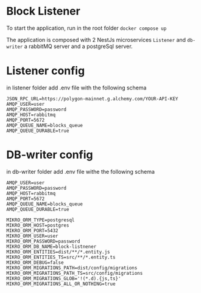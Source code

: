 # Block Listener

To start the application, run in the root folder
`docker compose up`

The application is composed with 2 NestJs microservices `Listener` and `db-writer` a rabbitMQ server and a postgreSql server.

# Listener config

in listener folder add .env file with the following schema

```
JSON_RPC_URL=https://polygon-mainnet.g.alchemy.com/YOUR-API-KEY
AMQP_USER=user
AMQP_PASSWORD=password
AMQP_HOST=rabbitmq
AMQP_PORT=5672
AMQP_QUEUE_NAME=blocks_queue
AMQP_QUEUE_DURABLE=true
```

# DB-writer config

in db-writer folder add .env file withe the following schema

```
AMQP_USER=user
AMQP_PASSWORD=password
AMQP_HOST=rabbitmq
AMQP_PORT=5672
AMQP_QUEUE_NAME=blocks_queue
AMQP_QUEUE_DURABLE=true

MIKRO_ORM_TYPE=postgresql
MIKRO_ORM_HOST=postgres
MIKRO_ORM_PORT=5432
MIKRO_ORM_USER=user
MIKRO_ORM_PASSWORD=password
MIKRO_ORM_DB_NAME=block-listnener
MIKRO_ORM_ENTITIES=dist/**/*.entity.js
MIKRO_ORM_ENTITIES_TS=src/**/*.entity.ts
MIKRO_ORM_DEBUG=false
MIKRO_ORM_MIGRATIONS_PATH=dist/config/migrations
MIKRO_ORM_MIGRATIONS_PATH_TS=src/config/migrations
MIKRO_ORM_MIGRATIONS_GLOB='!(*.d).{js,ts}'
MIKRO_ORM_MIGRATIONS_ALL_OR_NOTHING=true
```
